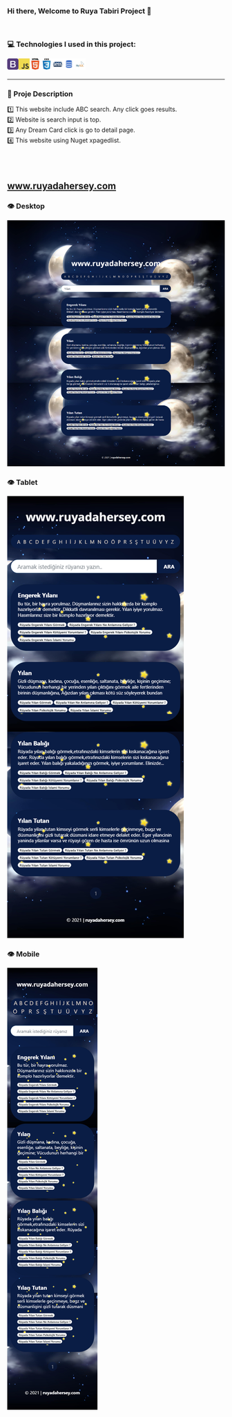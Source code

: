 ### Hi there, Welcome to Ruya Tabiri Project 👋
<br />

### 💻 Technologies I used in this project:

<img align="left" alt="HTML5" width="26px" src="https://raw.githubusercontent.com/github/explore/80688e429a7d4ef2fca1e82350fe8e3517d3494d/topics/bootstrap/bootstrap.png" />
<img align="left" alt="JavaScript" width="26px" src="https://raw.githubusercontent.com/github/explore/80688e429a7d4ef2fca1e82350fe8e3517d3494d/topics/javascript/javascript.png" />
<img align="left" alt="HTML5" width="26px" src="https://raw.githubusercontent.com/github/explore/80688e429a7d4ef2fca1e82350fe8e3517d3494d/topics/html/html.png" /> 
<img align="left" alt="CSS3" width="26px" src="https://raw.githubusercontent.com/github/explore/80688e429a7d4ef2fca1e82350fe8e3517d3494d/topics/css/css.png" />
<img align="left" alt="less" width="26px" src="https://raw.githubusercontent.com/github/explore/80688e429a7d4ef2fca1e82350fe8e3517d3494d/topics/less/less.png" />
<img align="left" alt="SQL" width="26px" src="https://raw.githubusercontent.com/github/explore/80688e429a7d4ef2fca1e82350fe8e3517d3494d/topics/sql/sql.png" />
<img align="left" alt="MySQL" width="26px" src="https://raw.githubusercontent.com/github/explore/80688e429a7d4ef2fca1e82350fe8e3517d3494d/topics/mysql/mysql.png" />

<br />
<br />

---

### 📰 Proje Description
1️⃣ This website include ABC search. Any click goes results. <br/>
2️⃣ Website is search input is top.  <br/>
3️⃣ Any Dream Card click is go to detail page. <br/>
4️⃣ This website using Nuget xpagedlist. <br/>

<br/><br/>
www.ruyadahersey.com
<br/>
---

### 👁️ Desktop
<img src="https://github.com/berkaynayman/RuyaTabiri/blob/master/Desktop.png" />

<br/>

### 👁️ Tablet
<img src="https://github.com/berkaynayman/RuyaTabiri/blob/master/iPad.png" />

<br/>

### 👁️ Mobile
<img src="https://github.com/berkaynayman/RuyaTabiri/blob/master/iPhone.png" />

